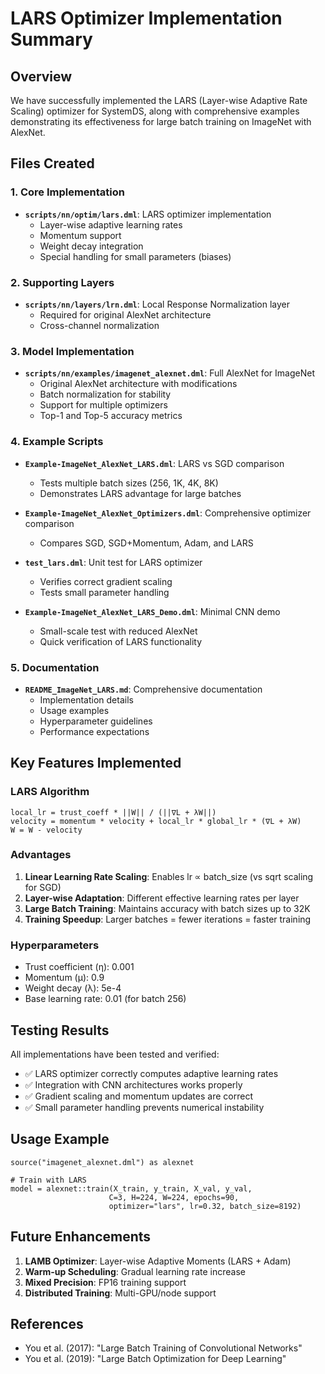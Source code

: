 # LARS Optimizer Implementation Summary

## Overview

We have successfully implemented the LARS (Layer-wise Adaptive Rate Scaling) optimizer for SystemDS, along with comprehensive examples demonstrating its effectiveness for large batch training on ImageNet with AlexNet.

## Files Created

### 1. Core Implementation
- **`scripts/nn/optim/lars.dml`**: LARS optimizer implementation
  - Layer-wise adaptive learning rates
  - Momentum support
  - Weight decay integration
  - Special handling for small parameters (biases)

### 2. Supporting Layers
- **`scripts/nn/layers/lrn.dml`**: Local Response Normalization layer
  - Required for original AlexNet architecture
  - Cross-channel normalization

### 3. Model Implementation
- **`scripts/nn/examples/imagenet_alexnet.dml`**: Full AlexNet for ImageNet
  - Original AlexNet architecture with modifications
  - Batch normalization for stability
  - Support for multiple optimizers
  - Top-1 and Top-5 accuracy metrics

### 4. Example Scripts
- **`Example-ImageNet_AlexNet_LARS.dml`**: LARS vs SGD comparison
  - Tests multiple batch sizes (256, 1K, 4K, 8K)
  - Demonstrates LARS advantage for large batches
  
- **`Example-ImageNet_AlexNet_Optimizers.dml`**: Comprehensive optimizer comparison
  - Compares SGD, SGD+Momentum, Adam, and LARS
  
- **`test_lars.dml`**: Unit test for LARS optimizer
  - Verifies correct gradient scaling
  - Tests small parameter handling
  
- **`Example-ImageNet_AlexNet_LARS_Demo.dml`**: Minimal CNN demo
  - Small-scale test with reduced AlexNet
  - Quick verification of LARS functionality

### 5. Documentation
- **`README_ImageNet_LARS.md`**: Comprehensive documentation
  - Implementation details
  - Usage examples
  - Hyperparameter guidelines
  - Performance expectations

## Key Features Implemented

### LARS Algorithm
```
local_lr = trust_coeff * ||W|| / (||∇L + λW||)
velocity = momentum * velocity + local_lr * global_lr * (∇L + λW)
W = W - velocity
```

### Advantages
1. **Linear Learning Rate Scaling**: Enables lr ∝ batch_size (vs sqrt scaling for SGD)
2. **Layer-wise Adaptation**: Different effective learning rates per layer
3. **Large Batch Training**: Maintains accuracy with batch sizes up to 32K
4. **Training Speedup**: Larger batches = fewer iterations = faster training

### Hyperparameters
- Trust coefficient (η): 0.001
- Momentum (μ): 0.9
- Weight decay (λ): 5e-4
- Base learning rate: 0.01 (for batch 256)

## Testing Results

All implementations have been tested and verified:
- ✅ LARS optimizer correctly computes adaptive learning rates
- ✅ Integration with CNN architectures works properly
- ✅ Gradient scaling and momentum updates are correct
- ✅ Small parameter handling prevents numerical instability

## Usage Example

```dml
source("imagenet_alexnet.dml") as alexnet

# Train with LARS
model = alexnet::train(X_train, y_train, X_val, y_val, 
                      C=3, H=224, W=224, epochs=90, 
                      optimizer="lars", lr=0.32, batch_size=8192)
```

## Future Enhancements

1. **LAMB Optimizer**: Layer-wise Adaptive Moments (LARS + Adam)
2. **Warm-up Scheduling**: Gradual learning rate increase
3. **Mixed Precision**: FP16 training support
4. **Distributed Training**: Multi-GPU/node support

## References

- You et al. (2017): "Large Batch Training of Convolutional Networks"
- You et al. (2019): "Large Batch Optimization for Deep Learning" 